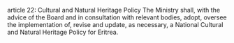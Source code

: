 article 22: Cultural and Natural Heritage Policy
The Ministry shall, with the advice of the Board and in consultation with relevant bodies, adopt, oversee the implementation of, revise and update, as necessary, a National Cultural and Natural Heritage Policy for Eritrea.
<ul>
</ul>